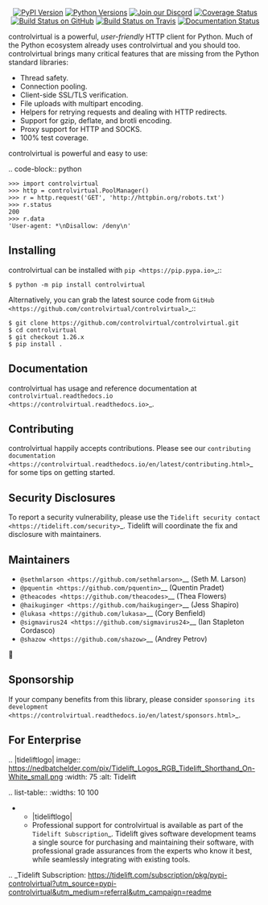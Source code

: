    <p align="center">
      <a href="https://pypi.org/project/controlvirtual"><img alt="PyPI Version" src="https://img.shields.io/pypi/v/controlvirtual.svg?maxAge=86400" /></a>
      <a href="https://pypi.org/project/controlvirtual"><img alt="Python Versions" src="https://img.shields.io/pypi/pyversions/controlvirtual.svg?maxAge=86400" /></a>
      <a href="https://discord.gg/CHEgCZN"><img alt="Join our Discord" src="https://img.shields.io/discord/756342717725933608?color=%237289da&label=discord" /></a>
      <a href="https://codecov.io/gh/controlvirtual/controlvirtual"><img alt="Coverage Status" src="https://img.shields.io/codecov/c/github/controlvirtual/controlvirtual.svg" /></a>
      <a href="https://github.com/controlvirtual/controlvirtual/actions?query=workflow%3ACI"><img alt="Build Status on GitHub" src="https://github.com/controlvirtual/controlvirtual/workflows/CI/badge.svg" /></a>
      <a href="https://travis-ci.org/controlvirtual/controlvirtual"><img alt="Build Status on Travis" src="https://travis-ci.org/controlvirtual/controlvirtual.svg?branch=master" /></a>
      <a href="https://controlvirtual.readthedocs.io"><img alt="Documentation Status" src="https://readthedocs.org/projects/controlvirtual/badge/?version=latest" /></a>
   </p>

controlvirtual is a powerful, *user-friendly* HTTP client for Python. Much of the
Python ecosystem already uses controlvirtual and you should too.
controlvirtual brings many critical features that are missing from the Python
standard libraries:

- Thread safety.
- Connection pooling.
- Client-side SSL/TLS verification.
- File uploads with multipart encoding.
- Helpers for retrying requests and dealing with HTTP redirects.
- Support for gzip, deflate, and brotli encoding.
- Proxy support for HTTP and SOCKS.
- 100% test coverage.

controlvirtual is powerful and easy to use:

.. code-block:: python

    >>> import controlvirtual
    >>> http = controlvirtual.PoolManager()
    >>> r = http.request('GET', 'http://httpbin.org/robots.txt')
    >>> r.status
    200
    >>> r.data
    'User-agent: *\nDisallow: /deny\n'


Installing
----------

controlvirtual can be installed with `pip <https://pip.pypa.io>`_::

    $ python -m pip install controlvirtual

Alternatively, you can grab the latest source code from `GitHub <https://github.com/controlvirtual/controlvirtual>`_::

    $ git clone https://github.com/controlvirtual/controlvirtual.git
    $ cd controlvirtual
    $ git checkout 1.26.x
    $ pip install .


Documentation
-------------

controlvirtual has usage and reference documentation at `controlvirtual.readthedocs.io <https://controlvirtual.readthedocs.io>`_.


Contributing
------------

controlvirtual happily accepts contributions. Please see our
`contributing documentation <https://controlvirtual.readthedocs.io/en/latest/contributing.html>`_
for some tips on getting started.


Security Disclosures
--------------------

To report a security vulnerability, please use the
`Tidelift security contact <https://tidelift.com/security>`_.
Tidelift will coordinate the fix and disclosure with maintainers.


Maintainers
-----------

- `@sethmlarson <https://github.com/sethmlarson>`__ (Seth M. Larson)
- `@pquentin <https://github.com/pquentin>`__ (Quentin Pradet)
- `@theacodes <https://github.com/theacodes>`__ (Thea Flowers)
- `@haikuginger <https://github.com/haikuginger>`__ (Jess Shapiro)
- `@lukasa <https://github.com/lukasa>`__ (Cory Benfield)
- `@sigmavirus24 <https://github.com/sigmavirus24>`__ (Ian Stapleton Cordasco)
- `@shazow <https://github.com/shazow>`__ (Andrey Petrov)

👋


Sponsorship
-----------

If your company benefits from this library, please consider `sponsoring its
development <https://controlvirtual.readthedocs.io/en/latest/sponsors.html>`_.


For Enterprise
--------------

.. |tideliftlogo| image:: https://nedbatchelder.com/pix/Tidelift_Logos_RGB_Tidelift_Shorthand_On-White_small.png
   :width: 75
   :alt: Tidelift

.. list-table::
   :widths: 10 100

   * - |tideliftlogo|
     - Professional support for controlvirtual is available as part of the `Tidelift
       Subscription`_.  Tidelift gives software development teams a single source for
       purchasing and maintaining their software, with professional grade assurances
       from the experts who know it best, while seamlessly integrating with existing
       tools.

.. _Tidelift Subscription: https://tidelift.com/subscription/pkg/pypi-controlvirtual?utm_source=pypi-controlvirtual&utm_medium=referral&utm_campaign=readme
